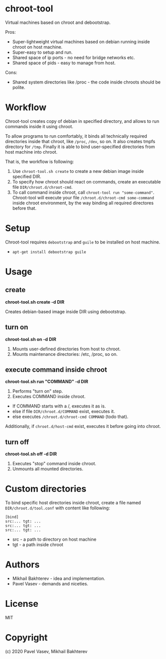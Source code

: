 # chroot-tool
Virtual machines based on chroot and debootstrap.

Pros:
* Super-lightweight virtual machines based on debian running inside chroot on host machine.
* Super-easy to setup and run.
* Shared space of ip ports - no need for bridge networks etc.
* Shared space of pids - easy to manage from host.

Cons:
* Shared system directories like /proc - the code inside chroots should be polite.

# Workflow

Chroot-tool creates copy of debian in specified directory, and allows to run commands inside it using chroot. 

To allow programs to run comfortably, it binds all technically required directories
inside that chroot, like `/proc`, `/dev`, so on. It also creates tmpfs directory for `/tmp`.
Finally it is able to bind user-specified directories from host machine into chroot.

That is, the workflow is following:
1. Use `chroot-tool.sh create` to create a new debian image inside specified DIR.
2. To specify how chroot should react on commands, create an executable file `DIR/chroot.d/chroot-cmd`.
3. To call command inside chroot, call `chroot-tool run "some-command"`.
Chroot-tool will execute your file `/chroot.d/chroot-cmd some-command` inside chroot environment, 
by the way binding all required directores before that.

# Setup

Chroot-tool requires `debootstrap` and `guile` to be installed on host machine.

* `apt-get install debootstrap guile`

# Usage

## create
**chroot-tool.sh create -d DIR**

Creates debian-based image inside DIR using debootstrap.

## turn on

**chroot-tool.sh on -d DIR**

1. Mounts user-defined directories from host to chroot.
2. Mounts maintenance directories: /etc, /proc, so on.

## execute command inside chroot

**chroot-tool.sh run "COMMAND" -d DIR**

1. Performs "turn on" step.
2. Executes COMMAND inside chroot.

* If COMMAND starts with a /, executes it as is.
* else if file `DIR/chroot.d/COMMAND` exist, executes it.
* else executes `/chroot.d/chroot-cmd COMMAND` (todo that).

Additionally, if `chroot.d/host-cmd` exist, executes it before going into chroot.

## turn off

**chroot-tool.sh off -d DIR**

1. Executes "stop" command inside chroot.
2. Unmounts all mounted directories.

# Custom directories

To bind specific host directories inside chroot, create a file named `DIR/chroot.d/tool.conf`
with content like following:
```
[bind]
src:... tgt: ...
src:... tgt: ...
src:... tgt: ...
```
* src - a path to directory on host machine
* tgt - a path inside chroot

# Authors

* Mikhail Bakhterev - idea and implementation.
* Pavel Vasev - demands and niceties.

# License

MIT

# Copyright

(c) 2020 Pavel Vasev, Mikhail Bakhterev

